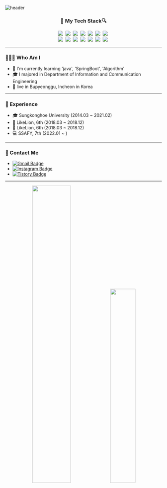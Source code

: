  ![header](https://capsule-render.vercel.app/api?type=waving&color=31A8FF&height=270&section=header&text=🛸앞날%20창창%20서쿠's%20Git👋&fontSize=65&fontColor=FFFFFF&width=100)


<h3 align ="center"\>🔎 My Tech Stack🔍 </h3>
<p align="center">
<img src="https://img.shields.io/badge/Java-007396?style=plastic&logo=Java&logoColor=white"/></a>&nbsp
<img src="https://img.shields.io/badge/SpringBoot-6DB33F?style=plastic&logo=Spring&logoColor=white"/></a>&nbsp
<img src="https://img.shields.io/badge/MySQL-4479A1?style=plastic&logo=MySQL&logoColor=white"/></a>&nbsp
<img src="https://img.shields.io/badge/AWS-232F3E?style=plastic&logo=Amazon AWS&logoColor=white"/></a>&nbsp
<img src="https://img.shields.io/badge/HTML5-E34F26?style=plastic&logo=HTML5&logoColor=white"/></a>&nbsp 
<img src="https://img.shields.io/badge/CSS3-1572B6?style=plastic&logo=CSS3&logoColor=white"/></a>&nbsp
<img src="https://img.shields.io/badge/Bootstap-7952B3?style=plastic&logo=Bootstrap&logoColor=white"/></a>&nbsp
<br/>
<img src="https://img.shields.io/badge/Python-3766AB?style=plastic&logo=Python&logoColor=white"/></a>&nbsp 
<img src="https://img.shields.io/badge/Django-092E20?style=plastic&logo=Django&logoColor=white"/></a>&nbsp
<img src="https://img.shields.io/badge/Ruby-CC342D?style=plastic&logo=Ruby&logoColor=white"/></a>&nbsp 
<img src="https://img.shields.io/badge/Ruby%20on%20Rails-CC0000?style=plastic&logo=Ruby%20on%20Rails&logoColor=white"/></a>&nbsp
<img src="https://img.shields.io/badge/Bootstap-7952B3?style=plastic&logo=Bootstrap&logoColor=white"/></a>&nbsp
<img src="https://img.shields.io/badge/SQLite-003B57?style=plastic&logo=SQLite&logoColor=white"/></a>&nbsp
<img src="https://img.shields.io/badge/Heroku-430098?style=plastic&logo=Heroku&logoColor=white"/></a>&nbsp
</p>

-----

### 🙋🏻‍♂️ Who Am I

- 🌱 I'm currently learning 'java', 'SpringBoot', 'Algorithm'
- 🎓 I majored in Department of Information and Communication Engineering
- 🚩 live in Bupyeonggu, Incheon in Korea

-----

### 🏃 Experience 

 - 🎓 Sungkonghoe University  (2014.03 ~ 2021.02)
 - 🦁 LikeLion, 6th (2018.03 ~ 2018.12)
 - 🦁 LikeLion, 6th (2018.03 ~ 2018.12)
 - 💻 SSAFY, 7th (2022.01 ~ )

-----

### 📡 Contact Me

 - [![Gmail Badge](https://img.shields.io/badge/Gmail-D14836?style=flat&logo=Gmail&logoColor=white)](mailto:audtjr9514@gmail.com) 
 - [![Instagram Badge](https://img.shields.io/badge/Instagram-9c38d1?style=flat&logo=Instagram&logoColor=white)](https://www.instagram.com/apnal_changchang_seoku) 
 - [![Tistory Badge](https://img.shields.io/badge/Tech%20Blog-555263?style=flat&logoColor=white)](#)

-----

<div align="center">
<img src="https://github-readme-stats.vercel.app/api?username=audtjr9514&theme=graywhite&show_icons=true" width="49.5%"/>
<img src="http://mazassumnida.wtf/api/v2/generate_badge?boj=myoungs14" width="40%">
</div>


